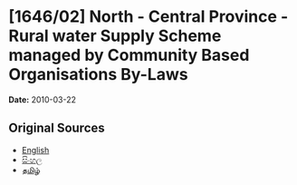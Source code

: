# [1646/02] North - Central Province - Rural water Supply Scheme managed by Community Based Organisations By-Laws

**Date:** 2010-03-22

## Original Sources

- [English](https://documents.gov.lk/view/extra-gazettes/2010/3/1646-02_E.pdf)
- [සිංහල](https://documents.gov.lk/view/extra-gazettes/2010/3/1646-02_S.pdf)
- [தமிழ்](https://documents.gov.lk/view/extra-gazettes/2010/3/1646-02_T.pdf)
